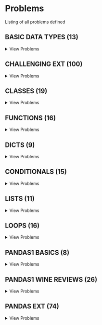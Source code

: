 # Problems

Listing of all problems defined

## BASIC DATA TYPES (13)
<details>
<summary>View Problems</summary>


### Basics (3)
<details>
<summary>View Problems</summary>
<br/><br/>

| PSET Desc  | Jupyter Notebook |
| ------------- | ------------- |
| [String Formatting](pset_basic_data_types/basics/p3.py)  | [Notebook](https://colab.research.google.com/github/mottaquikarim/pydev-psets/blob/master/pset_basic_data_types/basics/nb/p3.ipynb) |
| [Basic Variables](pset_basic_data_types/basics/p2.py)  | [Notebook](https://colab.research.google.com/github/mottaquikarim/pydev-psets/blob/master/pset_basic_data_types/basics/nb/p2.ipynb) |
| [Placeholders](pset_basic_data_types/basics/p1.py)  | [Notebook](https://colab.research.google.com/github/mottaquikarim/pydev-psets/blob/master/pset_basic_data_types/basics/nb/p1.ipynb) |


<br/><br/>
</details>

    
### Operators (4)
<details>
<summary>View Problems</summary>
<br/><br/>

| PSET Desc  | Jupyter Notebook |
| ------------- | ------------- |
| [Addition II - Booleans](pset_basic_data_types/operators/p4.py)  | [Notebook](https://colab.research.google.com/github/mottaquikarim/pydev-psets/blob/master/pset_basic_data_types/operators/nb/p4.ipynb) |
| [Addition I - Numbers & Strings](pset_basic_data_types/operators/p3.py)  | [Notebook](https://colab.research.google.com/github/mottaquikarim/pydev-psets/blob/master/pset_basic_data_types/operators/nb/p3.ipynb) |
| [String Operators](pset_basic_data_types/operators/p2.py)  | [Notebook](https://colab.research.google.com/github/mottaquikarim/pydev-psets/blob/master/pset_basic_data_types/operators/nb/p2.ipynb) |
| [Game Show Score](pset_basic_data_types/operators/p1.py)  | [Notebook](https://colab.research.google.com/github/mottaquikarim/pydev-psets/blob/master/pset_basic_data_types/operators/nb/p1.ipynb) |


<br/><br/>
</details>

    
### Shopping list (2)
<details>
<summary>View Problems</summary>
<br/><br/>

| PSET Desc  | Jupyter Notebook |
| ------------- | ------------- |
| [Shopping List Calculator II](pset_basic_data_types/shopping_list/p2.py)  | [Notebook](https://colab.research.google.com/github/mottaquikarim/pydev-psets/blob/master/pset_basic_data_types/shopping_list/nb/p2.ipynb) |
| [Shopping List Calculator I](pset_basic_data_types/shopping_list/p1.py)  | [Notebook](https://colab.research.google.com/github/mottaquikarim/pydev-psets/blob/master/pset_basic_data_types/shopping_list/nb/p1.ipynb) |


<br/><br/>
</details>

    
### Typecasting (4)
<details>
<summary>View Problems</summary>
<br/><br/>

| PSET Desc  | Jupyter Notebook |
| ------------- | ------------- |
| [Booleans II - Typecasting w. Strings](pset_basic_data_types/typecasting/p4.py)  | [Notebook](https://colab.research.google.com/github/mottaquikarim/pydev-psets/blob/master/pset_basic_data_types/typecasting/nb/p4.ipynb) |
| [Booleans I - Typecasting w. Numbers](pset_basic_data_types/typecasting/p3.py)  | [Notebook](https://colab.research.google.com/github/mottaquikarim/pydev-psets/blob/master/pset_basic_data_types/typecasting/nb/p3.ipynb) |
| [Typcasting w. Strings](pset_basic_data_types/typecasting/p2.py)  | [Notebook](https://colab.research.google.com/github/mottaquikarim/pydev-psets/blob/master/pset_basic_data_types/typecasting/nb/p2.ipynb) |
| [Typcasting w. Integers & Floats](pset_basic_data_types/typecasting/p1.py)  | [Notebook](https://colab.research.google.com/github/mottaquikarim/pydev-psets/blob/master/pset_basic_data_types/typecasting/nb/p1.ipynb) |


<br/><br/>
</details>

    

</details>

    

## CHALLENGING EXT (100)
<details>
<summary>View Problems</summary>


### Exercises (100)
<details>
<summary>View Problems</summary>
<br/><br/>

| PSET Desc  | Jupyter Notebook |
| ------------- | ------------- |
| [With two given lists [1,3,6,78,35,55] and [12,24,35,24,88,120,155], write a program to make a list whose elements are intersection of the above given lists.](pset_challenging_ext/exercises/p93.py)  | [Notebook](https://colab.research.google.com/github/mottaquikarim/pydev-psets/blob/master/pset_challenging_ext/exercises/nb/p93.ipynb) |
| [By using list comprehension, please write a program to print the list after removing delete numbers which are divisible by 5 and 7 in [12,24,35,70,88,120,155].](pset_challenging_ext/exercises/p88.py)  | [Notebook](https://colab.research.google.com/github/mottaquikarim/pydev-psets/blob/master/pset_challenging_ext/exercises/nb/p88.ipynb) |
| [Define a class named Rectangle which can be constructed by a length and width. The Rectangle class has a method which can compute the area. ](pset_challenging_ext/exercises/p53.py)  | [Notebook](https://colab.research.google.com/github/mottaquikarim/pydev-psets/blob/master/pset_challenging_ext/exercises/nb/p53.ipynb) |
| [Write a program which accepts a sequence of comma-separated numbers from console and generate a list and a tuple which contains every number.](pset_challenging_ext/exercises/p4.py)  | [Notebook](https://colab.research.google.com/github/mottaquikarim/pydev-psets/blob/master/pset_challenging_ext/exercises/nb/p4.ipynb) |
| [Define a function that can accept an integer number as input and print the "It is an even number" if the number is even, otherwise print "It is an odd number".](pset_challenging_ext/exercises/p32.py)  | [Notebook](https://colab.research.google.com/github/mottaquikarim/pydev-psets/blob/master/pset_challenging_ext/exercises/nb/p32.ipynb) |
| [Write a program that computes the net amount of a bank account based a transaction log from console input. The transaction log format is shown as following:](pset_challenging_ext/exercises/p17.py)  | [Notebook](https://colab.research.google.com/github/mottaquikarim/pydev-psets/blob/master/pset_challenging_ext/exercises/nb/p17.ipynb) |
| [Please write a program to randomly generate a list with 5 numbers, which are divisible by 5 and 7 , between 1 and 1000 inclusive.](pset_challenging_ext/exercises/p80.py)  | [Notebook](https://colab.research.google.com/github/mottaquikarim/pydev-psets/blob/master/pset_challenging_ext/exercises/nb/p80.ipynb) |
| [Define a function that can accept two strings as input and print the string with maximum length in console. If two strings have the same length, then the function should print al l strings line by line.](pset_challenging_ext/exercises/p31.py)  | [Notebook](https://colab.research.google.com/github/mottaquikarim/pydev-psets/blob/master/pset_challenging_ext/exercises/nb/p31.ipynb) |
| [Define a function that can convert a integer into a string and print it in console.](pset_challenging_ext/exercises/p28.py)  | [Notebook](https://colab.research.google.com/github/mottaquikarim/pydev-psets/blob/master/pset_challenging_ext/exercises/nb/p28.ipynb) |
| [Define a function that can accept two strings as input and concatenate them and then print it in console.](pset_challenging_ext/exercises/p30.py)  | [Notebook](https://colab.research.google.com/github/mottaquikarim/pydev-psets/blob/master/pset_challenging_ext/exercises/nb/p30.ipynb) |
| [Write a program which can map() to make a list whose elements are square of numbers between 1 and 20 (both included).](pset_challenging_ext/exercises/p49.py)  | [Notebook](https://colab.research.google.com/github/mottaquikarim/pydev-psets/blob/master/pset_challenging_ext/exercises/nb/p49.ipynb) |
| [Please write a program to shuffle and print the list [3,6,7,8].](pset_challenging_ext/exercises/p85.py)  | [Notebook](https://colab.research.google.com/github/mottaquikarim/pydev-psets/blob/master/pset_challenging_ext/exercises/nb/p85.ipynb) |
| [Write a program that accepts a sentence and calculate the number of upper case letters and lower case letters.](pset_challenging_ext/exercises/p14.py)  | [Notebook](https://colab.research.google.com/github/mottaquikarim/pydev-psets/blob/master/pset_challenging_ext/exercises/nb/p14.ipynb) |
| [By using list comprehension, please write a program to print the list after removing the 0th, 2nd, 4th,6th numbers in [12,24,35,70,88,120,155].](pset_challenging_ext/exercises/p89.py)  | [Notebook](https://colab.research.google.com/github/mottaquikarim/pydev-psets/blob/master/pset_challenging_ext/exercises/nb/p89.ipynb) |
| [Use a list comprehension to square each odd number in a list. The list is input by a sequence of comma-separated numbers.](pset_challenging_ext/exercises/p16.py)  | [Notebook](https://colab.research.google.com/github/mottaquikarim/pydev-psets/blob/master/pset_challenging_ext/exercises/nb/p16.ipynb) |
| [Define a class named Circle which can be constructed by a radius. The Circle class has a method which can compute the area. ](pset_challenging_ext/exercises/p52.py)  | [Notebook](https://colab.research.google.com/github/mottaquikarim/pydev-psets/blob/master/pset_challenging_ext/exercises/nb/p52.ipynb) |
| [Please write a program to generate all sentences where subject is in ["I", "You"] and verb is in ["Play", "Love"] and the object is in ["Hockey","Football"].](pset_challenging_ext/exercises/p86.py)  | [Notebook](https://colab.research.google.com/github/mottaquikarim/pydev-psets/blob/master/pset_challenging_ext/exercises/nb/p86.ipynb) |
| [Define a function that can convert a integer into a string and print it in console.](pset_challenging_ext/exercises/p27.py)  | [Notebook](https://colab.research.google.com/github/mottaquikarim/pydev-psets/blob/master/pset_challenging_ext/exercises/nb/p27.ipynb) |
| [Write a program which accepts a sequence of words separated by whitespace as input to print the words composed of digits only.](pset_challenging_ext/exercises/p60.py)  | [Notebook](https://colab.research.google.com/github/mottaquikarim/pydev-psets/blob/master/pset_challenging_ext/exercises/nb/p60.ipynb) |
| [With a given tuple (1,2,3,4,5,6,7,8,9,10), write a program to print the first half values in one line and the last half values in one line. ](pset_challenging_ext/exercises/p42.py)  | [Notebook](https://colab.research.google.com/github/mottaquikarim/pydev-psets/blob/master/pset_challenging_ext/exercises/nb/p42.ipynb) |
| [Write a program which can map() and filter() to make a list whose elements are square of even number in [1,2,3,4,5,6,7,8,9,10].](pset_challenging_ext/exercises/p47.py)  | [Notebook](https://colab.research.google.com/github/mottaquikarim/pydev-psets/blob/master/pset_challenging_ext/exercises/nb/p47.ipynb) |
| [Write a program that accepts a sentence and calculate the number of letters and digits.](pset_challenging_ext/exercises/p13.py)  | [Notebook](https://colab.research.google.com/github/mottaquikarim/pydev-psets/blob/master/pset_challenging_ext/exercises/nb/p13.ipynb) |
| [Please write a program to shuffle and print the list [3,6,7,8].](pset_challenging_ext/exercises/p84.py)  | [Notebook](https://colab.research.google.com/github/mottaquikarim/pydev-psets/blob/master/pset_challenging_ext/exercises/nb/p84.ipynb) |
| [Write a program to compute 1/2+2/3+3/4+...+n/n+1 with a given n input by console (n>0).](pset_challenging_ext/exercises/p64.py)  | [Notebook](https://colab.research.google.com/github/mottaquikarim/pydev-psets/blob/master/pset_challenging_ext/exercises/nb/p64.ipynb) |
| [Please generate a random float where the value is between 10 and 100 using Python math module.](pset_challenging_ext/exercises/p74.py)  | [Notebook](https://colab.research.google.com/github/mottaquikarim/pydev-psets/blob/master/pset_challenging_ext/exercises/nb/p74.ipynb) |
| [](pset_challenging_ext/exercises/p68.py)  | [Notebook](https://colab.research.google.com/github/mottaquikarim/pydev-psets/blob/master/pset_challenging_ext/exercises/nb/p68.ipynb) |
| [](pset_challenging_ext/exercises/p99.py)  | [Notebook](https://colab.research.google.com/github/mottaquikarim/pydev-psets/blob/master/pset_challenging_ext/exercises/nb/p99.ipynb) |
| [Please write a program which accepts basic mathematic expression from console and print the evaluation result.](pset_challenging_ext/exercises/p71.py)  | [Notebook](https://colab.research.google.com/github/mottaquikarim/pydev-psets/blob/master/pset_challenging_ext/exercises/nb/p71.ipynb) |
| [Define a class which has at least two methods:](pset_challenging_ext/exercises/p5.py)  | [Notebook](https://colab.research.google.com/github/mottaquikarim/pydev-psets/blob/master/pset_challenging_ext/exercises/nb/p5.ipynb) |
| [Write a method which can calculate square value of number](pset_challenging_ext/exercises/p23.py)  | [Notebook](https://colab.research.google.com/github/mottaquikarim/pydev-psets/blob/master/pset_challenging_ext/exercises/nb/p23.ipynb) |
| [With a given integral number n, write a program to generate a dictionary that contains (i, i*i) such that is an integral number between 1 and n (both included). and then the program should print the dictionary.](pset_challenging_ext/exercises/p3.py)  | [Notebook](https://colab.research.google.com/github/mottaquikarim/pydev-psets/blob/master/pset_challenging_ext/exercises/nb/p3.ipynb) |
| [A robot moves in a plane starting from the original point (0,0). The robot can move toward UP, DOWN, LEFT and RIGHT with a given steps. The trace of robot movement is shown as the following:](pset_challenging_ext/exercises/p21.py)  | [Notebook](https://colab.research.google.com/github/mottaquikarim/pydev-psets/blob/master/pset_challenging_ext/exercises/nb/p21.ipynb) |
| [Define a function that can receive two integral numbers in string form and compute their sum and then print it in console.](pset_challenging_ext/exercises/p29.py)  | [Notebook](https://colab.research.google.com/github/mottaquikarim/pydev-psets/blob/master/pset_challenging_ext/exercises/nb/p29.ipynb) |
| [](pset_challenging_ext/exercises/p55.py)  | [Notebook](https://colab.research.google.com/github/mottaquikarim/pydev-psets/blob/master/pset_challenging_ext/exercises/nb/p55.ipynb) |
| [Define a function which can generate and print a tuple where the value are square of numbers between 1 and 20 (both included). ](pset_challenging_ext/exercises/p41.py)  | [Notebook](https://colab.research.google.com/github/mottaquikarim/pydev-psets/blob/master/pset_challenging_ext/exercises/nb/p41.ipynb) |
| [Define a function which can print a dictionary where the keys are numbers between 1 and 3 (both included) and the values are square of keys.](pset_challenging_ext/exercises/p33.py)  | [Notebook](https://colab.research.google.com/github/mottaquikarim/pydev-psets/blob/master/pset_challenging_ext/exercises/nb/p33.ipynb) |
| [Define a class named Shape and its subclass Square. The Square class has an init function which takes a length as argument. Both classes have a area function which can print the area of the shape where Shape's area is 0 by default.](pset_challenging_ext/exercises/p54.py)  | [Notebook](https://colab.research.google.com/github/mottaquikarim/pydev-psets/blob/master/pset_challenging_ext/exercises/nb/p54.ipynb) |
| [Define a function which can generate a dictionary where the keys are numbers between 1 and 20 (both included) and the values are square of keys. The function should just print the keys only.](pset_challenging_ext/exercises/p36.py)  | [Notebook](https://colab.research.google.com/github/mottaquikarim/pydev-psets/blob/master/pset_challenging_ext/exercises/nb/p36.ipynb) |
| [](pset_challenging_ext/exercises/p90.py)  | [Notebook](https://colab.research.google.com/github/mottaquikarim/pydev-psets/blob/master/pset_challenging_ext/exercises/nb/p90.ipynb) |
| [Write a program which can filter() to make a list whose elements are even number between 1 and 20 (both included).](pset_challenging_ext/exercises/p48.py)  | [Notebook](https://colab.research.google.com/github/mottaquikarim/pydev-psets/blob/master/pset_challenging_ext/exercises/nb/p48.ipynb) |
| [Write a program that accepts a sequence of whitespace separated words as input and prints the words after removing all duplicate words and sorting them alphanumerically.](pset_challenging_ext/exercises/p10.py)  | [Notebook](https://colab.research.google.com/github/mottaquikarim/pydev-psets/blob/master/pset_challenging_ext/exercises/nb/p10.ipynb) |
| [Write a program which can map() to make a list whose elements are square of elements in [1,2,3,4,5,6,7,8,9,10].](pset_challenging_ext/exercises/p46.py)  | [Notebook](https://colab.research.google.com/github/mottaquikarim/pydev-psets/blob/master/pset_challenging_ext/exercises/nb/p46.ipynb) |
| [Please generate a random float where the value is between 5 and 95 using Python math module.](pset_challenging_ext/exercises/p75.py)  | [Notebook](https://colab.research.google.com/github/mottaquikarim/pydev-psets/blob/master/pset_challenging_ext/exercises/nb/p75.ipynb) |
| [](pset_challenging_ext/exercises/p67.py)  | [Notebook](https://colab.research.google.com/github/mottaquikarim/pydev-psets/blob/master/pset_challenging_ext/exercises/nb/p67.ipynb) |
| [Python has many built-in functions, and if you do not know how to use it, you can read document online or find some books. But Python has a built-in document function for every built-in functions.](pset_challenging_ext/exercises/p24.py)  | [Notebook](https://colab.research.google.com/github/mottaquikarim/pydev-psets/blob/master/pset_challenging_ext/exercises/nb/p24.ipynb) |
| [Define a function which can compute the sum of two numbers.](pset_challenging_ext/exercises/p26.py)  | [Notebook](https://colab.research.google.com/github/mottaquikarim/pydev-psets/blob/master/pset_challenging_ext/exercises/nb/p26.ipynb) |
| [Please write a binary search function which searches an item in a sorted list. The function should return the index of element to be searched in the list.](pset_challenging_ext/exercises/p72.py)  | [Notebook](https://colab.research.google.com/github/mottaquikarim/pydev-psets/blob/master/pset_challenging_ext/exercises/nb/p72.ipynb) |
| [Write a program to compute:](pset_challenging_ext/exercises/p65.py)  | [Notebook](https://colab.research.google.com/github/mottaquikarim/pydev-psets/blob/master/pset_challenging_ext/exercises/nb/p65.ipynb) |
| [](pset_challenging_ext/exercises/p70.py)  | [Notebook](https://colab.research.google.com/github/mottaquikarim/pydev-psets/blob/master/pset_challenging_ext/exercises/nb/p70.ipynb) |
| [Write a program which can filter even numbers in a list by using filter function. The list is: [1,2,3,4,5,6,7,8,9,10].](pset_challenging_ext/exercises/p45.py)  | [Notebook](https://colab.research.google.com/github/mottaquikarim/pydev-psets/blob/master/pset_challenging_ext/exercises/nb/p45.ipynb) |
| [Please write a program to randomly generate a list with 5 even numbers between 100 and 200 inclusive.](pset_challenging_ext/exercises/p79.py)  | [Notebook](https://colab.research.google.com/github/mottaquikarim/pydev-psets/blob/master/pset_challenging_ext/exercises/nb/p79.ipynb) |
| [Define a custom exception class which takes a string message as attribute.](pset_challenging_ext/exercises/p57.py)  | [Notebook](https://colab.research.google.com/github/mottaquikarim/pydev-psets/blob/master/pset_challenging_ext/exercises/nb/p57.ipynb) |
| [Write a program that calculates and prints the value according to the given formula:](pset_challenging_ext/exercises/p6.py)  | [Notebook](https://colab.research.google.com/github/mottaquikarim/pydev-psets/blob/master/pset_challenging_ext/exercises/nb/p6.ipynb) |
| [Write a program to read an ASCII string and to convert it to a unicode string encoded by utf-8.](pset_challenging_ext/exercises/p62.py)  | [Notebook](https://colab.research.google.com/github/mottaquikarim/pydev-psets/blob/master/pset_challenging_ext/exercises/nb/p62.ipynb) |
| [](pset_challenging_ext/exercises/p69.py)  | [Notebook](https://colab.research.google.com/github/mottaquikarim/pydev-psets/blob/master/pset_challenging_ext/exercises/nb/p69.ipynb) |
| [Write a program to generate and print another tuple whose values are even numbers in the given tuple (1,2,3,4,5,6,7,8,9,10). ](pset_challenging_ext/exercises/p43.py)  | [Notebook](https://colab.research.google.com/github/mottaquikarim/pydev-psets/blob/master/pset_challenging_ext/exercises/nb/p43.ipynb) |
| [Write a program which accepts a sequence of comma separated 4 digit binary numbers as its input and then check whether they are divisible by 5 or not. The numbers that are divisible by 5 are to be printed in a comma separated sequence.](pset_challenging_ext/exercises/p11.py)  | [Notebook](https://colab.research.google.com/github/mottaquikarim/pydev-psets/blob/master/pset_challenging_ext/exercises/nb/p11.ipynb) |
| [](pset_challenging_ext/exercises/p97.py)  | [Notebook](https://colab.research.google.com/github/mottaquikarim/pydev-psets/blob/master/pset_challenging_ext/exercises/nb/p97.ipynb) |
| [](pset_challenging_ext/exercises/p94.py)  | [Notebook](https://colab.research.google.com/github/mottaquikarim/pydev-psets/blob/master/pset_challenging_ext/exercises/nb/p94.ipynb) |
| [Write a program which can compute the factorial of a given numbers.](pset_challenging_ext/exercises/p2.py)  | [Notebook](https://colab.research.google.com/github/mottaquikarim/pydev-psets/blob/master/pset_challenging_ext/exercises/nb/p2.ipynb) |
| [Write a program that computes the value of a+aa+aaa+aaaa with a given digit as the value of a.](pset_challenging_ext/exercises/p15.py)  | [Notebook](https://colab.research.google.com/github/mottaquikarim/pydev-psets/blob/master/pset_challenging_ext/exercises/nb/p15.ipynb) |
| [A website requires the users to input username and password to register. Write a program to check the validity of password input by users.](pset_challenging_ext/exercises/p18.py)  | [Notebook](https://colab.research.google.com/github/mottaquikarim/pydev-psets/blob/master/pset_challenging_ext/exercises/nb/p18.ipynb) |
| [Print a unicode string "hello world".](pset_challenging_ext/exercises/p61.py)  | [Notebook](https://colab.research.google.com/github/mottaquikarim/pydev-psets/blob/master/pset_challenging_ext/exercises/nb/p61.ipynb) |
| [Please write a program to output a random even number between 0 and 10 inclusive using random module and list comprehension.](pset_challenging_ext/exercises/p76.py)  | [Notebook](https://colab.research.google.com/github/mottaquikarim/pydev-psets/blob/master/pset_challenging_ext/exercises/nb/p76.ipynb) |
| [Define a class with a generator which can iterate the numbers, which are divisible by 7, between a given range 0 and n.](pset_challenging_ext/exercises/p20.py)  | [Notebook](https://colab.research.google.com/github/mottaquikarim/pydev-psets/blob/master/pset_challenging_ext/exercises/nb/p20.ipynb) |
| [Define a function which can generate a list where the values are square of numbers between 1 and 20 (both included). Then the function needs to print the last 5 elements in the list.](pset_challenging_ext/exercises/p39.py)  | [Notebook](https://colab.research.google.com/github/mottaquikarim/pydev-psets/blob/master/pset_challenging_ext/exercises/nb/p39.ipynb) |
| [Write a program, which will find all such numbers between 1000 and 3000 (both included) such that each digit of the number is an even number.](pset_challenging_ext/exercises/p12.py)  | [Notebook](https://colab.research.google.com/github/mottaquikarim/pydev-psets/blob/master/pset_challenging_ext/exercises/nb/p12.ipynb) |
| [Define a function which can generate a list where the values are square of numbers between 1 and 20 (both included). Then the function needs to print all values except the first 5 elements in the list.](pset_challenging_ext/exercises/p40.py)  | [Notebook](https://colab.research.google.com/github/mottaquikarim/pydev-psets/blob/master/pset_challenging_ext/exercises/nb/p40.ipynb) |
| [](pset_challenging_ext/exercises/p78.py)  | [Notebook](https://colab.research.google.com/github/mottaquikarim/pydev-psets/blob/master/pset_challenging_ext/exercises/nb/p78.ipynb) |
| [](pset_challenging_ext/exercises/p81.py)  | [Notebook](https://colab.research.google.com/github/mottaquikarim/pydev-psets/blob/master/pset_challenging_ext/exercises/nb/p81.ipynb) |
| [Write a special comment to indicate a Python source code file is in unicode.](pset_challenging_ext/exercises/p63.py)  | [Notebook](https://colab.research.google.com/github/mottaquikarim/pydev-psets/blob/master/pset_challenging_ext/exercises/nb/p63.ipynb) |
| [Write a program to compute the frequency of the words from the input. The output should output after sorting the key alphanumerically. ](pset_challenging_ext/exercises/p22.py)  | [Notebook](https://colab.research.google.com/github/mottaquikarim/pydev-psets/blob/master/pset_challenging_ext/exercises/nb/p22.ipynb) |
| [Write a program which accepts a string as input to print "Yes" if the string is "yes" or "YES" or "Yes", otherwise print "No". ](pset_challenging_ext/exercises/p44.py)  | [Notebook](https://colab.research.google.com/github/mottaquikarim/pydev-psets/blob/master/pset_challenging_ext/exercises/nb/p44.ipynb) |
| [Write a program to solve a classic ancient Chinese puzzle: ](pset_challenging_ext/exercises/p100.py)  | [Notebook](https://colab.research.google.com/github/mottaquikarim/pydev-psets/blob/master/pset_challenging_ext/exercises/nb/p100.ipynb) |
| [](pset_challenging_ext/exercises/p98.py)  | [Notebook](https://colab.research.google.com/github/mottaquikarim/pydev-psets/blob/master/pset_challenging_ext/exercises/nb/p98.ipynb) |
| [Please write a binary search function which searches an item in a sorted list. The function should return the index of element to be searched in the list.](pset_challenging_ext/exercises/p73.py)  | [Notebook](https://colab.research.google.com/github/mottaquikarim/pydev-psets/blob/master/pset_challenging_ext/exercises/nb/p73.ipynb) |
| [Write a program which takes 2 digits, X,Y as input and generates a 2-dimensional array. The element value in the i-th row and j-th column of the array should be i*j.](pset_challenging_ext/exercises/p7.py)  | [Notebook](https://colab.research.google.com/github/mottaquikarim/pydev-psets/blob/master/pset_challenging_ext/exercises/nb/p7.ipynb) |
| [Write a program that accepts sequence of lines as input and prints the lines after making all characters in the sentence capitalized.](pset_challenging_ext/exercises/p9.py)  | [Notebook](https://colab.research.google.com/github/mottaquikarim/pydev-psets/blob/master/pset_challenging_ext/exercises/nb/p9.ipynb) |
| [Define a function which can generate and print a list where the values are square of numbers between 1 and 20 (both included).](pset_challenging_ext/exercises/p37.py)  | [Notebook](https://colab.research.google.com/github/mottaquikarim/pydev-psets/blob/master/pset_challenging_ext/exercises/nb/p37.ipynb) |
| [Please write a program to print the list after removing delete even numbers in [5,6,77,45,22,12,24].](pset_challenging_ext/exercises/p87.py)  | [Notebook](https://colab.research.google.com/github/mottaquikarim/pydev-psets/blob/master/pset_challenging_ext/exercises/nb/p87.ipynb) |
| [Please write a program to print the running time of execution of "1+1" for 100 times.](pset_challenging_ext/exercises/p83.py)  | [Notebook](https://colab.research.google.com/github/mottaquikarim/pydev-psets/blob/master/pset_challenging_ext/exercises/nb/p83.ipynb) |
| [Define a function which can generate a dictionary where the keys are numbers between 1 and 20 (both included) and the values are square of keys. The function should just print the values only.](pset_challenging_ext/exercises/p35.py)  | [Notebook](https://colab.research.google.com/github/mottaquikarim/pydev-psets/blob/master/pset_challenging_ext/exercises/nb/p35.ipynb) |
| [](pset_challenging_ext/exercises/p66.py)  | [Notebook](https://colab.research.google.com/github/mottaquikarim/pydev-psets/blob/master/pset_challenging_ext/exercises/nb/p66.ipynb) |
| [Write a function to compute 5/0 and use try/except to catch the exceptions.](pset_challenging_ext/exercises/p56.py)  | [Notebook](https://colab.research.google.com/github/mottaquikarim/pydev-psets/blob/master/pset_challenging_ext/exercises/nb/p56.ipynb) |
| [Assuming that we have some email addresses in the "username@companyname.com" format, please write program to print the company name of a given email address. Both user names and company names are composed of letters only.](pset_challenging_ext/exercises/p59.py)  | [Notebook](https://colab.research.google.com/github/mottaquikarim/pydev-psets/blob/master/pset_challenging_ext/exercises/nb/p59.ipynb) |
| [](pset_challenging_ext/exercises/p82.py)  | [Notebook](https://colab.research.google.com/github/mottaquikarim/pydev-psets/blob/master/pset_challenging_ext/exercises/nb/p82.ipynb) |
| [Write a program that accepts a comma separated sequence of words as input and prints the words in a comma-separated sequence after sorting them alphabetically.](pset_challenging_ext/exercises/p8.py)  | [Notebook](https://colab.research.google.com/github/mottaquikarim/pydev-psets/blob/master/pset_challenging_ext/exercises/nb/p8.ipynb) |
| [Define a class, which have a class parameter and have a same instance parameter.](pset_challenging_ext/exercises/p25.py)  | [Notebook](https://colab.research.google.com/github/mottaquikarim/pydev-psets/blob/master/pset_challenging_ext/exercises/nb/p25.ipynb) |
| [Write a program which will find all such numbers which are divisible by 7 but are not a multiple of 5,](pset_challenging_ext/exercises/p1.py)  | [Notebook](https://colab.research.google.com/github/mottaquikarim/pydev-psets/blob/master/pset_challenging_ext/exercises/nb/p1.ipynb) |
| [Define a function which can print a dictionary where the keys are numbers between 1 and 20 (both included) and the values are square of keys.](pset_challenging_ext/exercises/p34.py)  | [Notebook](https://colab.research.google.com/github/mottaquikarim/pydev-psets/blob/master/pset_challenging_ext/exercises/nb/p34.ipynb) |
| [You are required to write a program to sort the (name, age, height) tuples by ascending order where name is string, age and height are numbers. The tuples are input by console. The sort criteria is:](pset_challenging_ext/exercises/p19.py)  | [Notebook](https://colab.research.google.com/github/mottaquikarim/pydev-psets/blob/master/pset_challenging_ext/exercises/nb/p19.ipynb) |
| [By using list comprehension, please write a program to print the list after removing the 0th,4th,5th numbers in [12,24,35,70,88,120,155].](pset_challenging_ext/exercises/p91.py)  | [Notebook](https://colab.research.google.com/github/mottaquikarim/pydev-psets/blob/master/pset_challenging_ext/exercises/nb/p91.ipynb) |
| [Assuming that we have some email addresses in the "username@companyname.com" format, please write program to print the user name of a given email address. Both user names and company names are composed of letters only.](pset_challenging_ext/exercises/p58.py)  | [Notebook](https://colab.research.google.com/github/mottaquikarim/pydev-psets/blob/master/pset_challenging_ext/exercises/nb/p58.ipynb) |
| [Please write a program to output a random number, which is divisible by 5 and 7, between 0 and 10 inclusive using random module and list comprehension.](pset_challenging_ext/exercises/p77.py)  | [Notebook](https://colab.research.google.com/github/mottaquikarim/pydev-psets/blob/master/pset_challenging_ext/exercises/nb/p77.ipynb) |
| [Define a class Person and its two child classes: Male and Female. All classes have a method "getGender" which can print "Male" for Male class and "Female" for Female class.](pset_challenging_ext/exercises/p95.py)  | [Notebook](https://colab.research.google.com/github/mottaquikarim/pydev-psets/blob/master/pset_challenging_ext/exercises/nb/p95.ipynb) |
| [Please write a program which count and print the numbers of each character in a string input by console.](pset_challenging_ext/exercises/p96.py)  | [Notebook](https://colab.research.google.com/github/mottaquikarim/pydev-psets/blob/master/pset_challenging_ext/exercises/nb/p96.ipynb) |
| [Define a class named American which has a static method called printNationality.](pset_challenging_ext/exercises/p50.py)  | [Notebook](https://colab.research.google.com/github/mottaquikarim/pydev-psets/blob/master/pset_challenging_ext/exercises/nb/p50.ipynb) |
| [Define a function which can generate a list where the values are square of numbers between 1 and 20 (both included). Then the function needs to print the first 5 elements in the list.](pset_challenging_ext/exercises/p38.py)  | [Notebook](https://colab.research.google.com/github/mottaquikarim/pydev-psets/blob/master/pset_challenging_ext/exercises/nb/p38.ipynb) |
| [Define a class named American and its subclass NewYorker. ](pset_challenging_ext/exercises/p51.py)  | [Notebook](https://colab.research.google.com/github/mottaquikarim/pydev-psets/blob/master/pset_challenging_ext/exercises/nb/p51.ipynb) |
| [](pset_challenging_ext/exercises/p92.py)  | [Notebook](https://colab.research.google.com/github/mottaquikarim/pydev-psets/blob/master/pset_challenging_ext/exercises/nb/p92.ipynb) |


<br/><br/>
</details>

    

</details>

    

## CLASSES (19)
<details>
<summary>View Problems</summary>


### Wedding guests (3)
<details>
<summary>View Problems</summary>
<br/><br/>

| PSET Desc  | Jupyter Notebook |
| ------------- | ------------- |
| [Weddings III - Record Shower & Bachelorette RSVP](pset_classes/wedding_guests/p3.py)  | [Notebook](https://colab.research.google.com/github/mottaquikarim/pydev-psets/blob/master/pset_classes/wedding_guests/nb/p3.ipynb) |
| [Weddings II - Record Bridesmaid RSVPs](pset_classes/wedding_guests/p2.py)  | [Notebook](https://colab.research.google.com/github/mottaquikarim/pydev-psets/blob/master/pset_classes/wedding_guests/nb/p2.ipynb) |
| [Weddings I - Guest List](pset_classes/wedding_guests/p1.py)  | [Notebook](https://colab.research.google.com/github/mottaquikarim/pydev-psets/blob/master/pset_classes/wedding_guests/nb/p1.ipynb) |


<br/><br/>
</details>

    
### Class basics (6)
<details>
<summary>View Problems</summary>
<br/><br/>

| PSET Desc  | Jupyter Notebook |
| ------------- | ------------- |
| [Rectangle](pset_classes/class_basics/p4.py)  | [Notebook](https://colab.research.google.com/github/mottaquikarim/pydev-psets/blob/master/pset_classes/class_basics/nb/p4.ipynb) |
| [Circle](pset_classes/class_basics/p5.py)  | [Notebook](https://colab.research.google.com/github/mottaquikarim/pydev-psets/blob/master/pset_classes/class_basics/nb/p5.ipynb) |
| [Phone Contacts](pset_classes/class_basics/p3.py)  | [Notebook](https://colab.research.google.com/github/mottaquikarim/pydev-psets/blob/master/pset_classes/class_basics/nb/p3.ipynb) |
| [RGB to HEX](pset_classes/class_basics/p6.py)  | [Notebook](https://colab.research.google.com/github/mottaquikarim/pydev-psets/blob/master/pset_classes/class_basics/nb/p6.ipynb) |
| [Cat class](pset_classes/class_basics/p2.py)  | [Notebook](https://colab.research.google.com/github/mottaquikarim/pydev-psets/blob/master/pset_classes/class_basics/nb/p2.ipynb) |
| [Person class](pset_classes/class_basics/p1.py)  | [Notebook](https://colab.research.google.com/github/mottaquikarim/pydev-psets/blob/master/pset_classes/class_basics/nb/p1.ipynb) |


<br/><br/>
</details>

    
### Vehicles (6)
<details>
<summary>View Problems</summary>
<br/><br/>

| PSET Desc  | Jupyter Notebook |
| ------------- | ------------- |
| [Vehicles IV](pset_classes/vehicles/p4.py)  | [Notebook](https://colab.research.google.com/github/mottaquikarim/pydev-psets/blob/master/pset_classes/vehicles/nb/p4.ipynb) |
| [Vehicles V](pset_classes/vehicles/p5.py)  | [Notebook](https://colab.research.google.com/github/mottaquikarim/pydev-psets/blob/master/pset_classes/vehicles/nb/p5.ipynb) |
| [Vehicles III](pset_classes/vehicles/p3.py)  | [Notebook](https://colab.research.google.com/github/mottaquikarim/pydev-psets/blob/master/pset_classes/vehicles/nb/p3.ipynb) |
| [Vehicles VI](pset_classes/vehicles/p6.py)  | [Notebook](https://colab.research.google.com/github/mottaquikarim/pydev-psets/blob/master/pset_classes/vehicles/nb/p6.ipynb) |
| [Vehicles II](pset_classes/vehicles/p2.py)  | [Notebook](https://colab.research.google.com/github/mottaquikarim/pydev-psets/blob/master/pset_classes/vehicles/nb/p2.ipynb) |
| [Vehicles I ](pset_classes/vehicles/p1.py)  | [Notebook](https://colab.research.google.com/github/mottaquikarim/pydev-psets/blob/master/pset_classes/vehicles/nb/p1.ipynb) |


<br/><br/>
</details>

    
### Dogs (4)
<details>
<summary>View Problems</summary>
<br/><br/>

| PSET Desc  | Jupyter Notebook |
| ------------- | ------------- |
| [Dogs IV - Tricks (CHALLENGE!)](pset_classes/dogs/p4.py)  | [Notebook](https://colab.research.google.com/github/mottaquikarim/pydev-psets/blob/master/pset_classes/dogs/nb/p4.ipynb) |
| [Dogs III](pset_classes/dogs/p3.py)  | [Notebook](https://colab.research.google.com/github/mottaquikarim/pydev-psets/blob/master/pset_classes/dogs/nb/p3.ipynb) |
| [Dogs II](pset_classes/dogs/p2.py)  | [Notebook](https://colab.research.google.com/github/mottaquikarim/pydev-psets/blob/master/pset_classes/dogs/nb/p2.ipynb) |
| [Dogs I](pset_classes/dogs/p1.py)  | [Notebook](https://colab.research.google.com/github/mottaquikarim/pydev-psets/blob/master/pset_classes/dogs/nb/p1.ipynb) |


<br/><br/>
</details>

    

</details>

    

## FUNCTIONS (16)
<details>
<summary>View Problems</summary>


### Basic function ops (5)
<details>
<summary>View Problems</summary>
<br/><br/>

| PSET Desc  | Jupyter Notebook |
| ------------- | ------------- |
| [Function Basics IV - Multiple Return Values](pset_functions/basic_function_ops/p4.py)  | [Notebook](https://colab.research.google.com/github/mottaquikarim/pydev-psets/blob/master/pset_functions/basic_function_ops/nb/p4.ipynb) |
| [Function Basics V - Indeterminate Arguments](pset_functions/basic_function_ops/p5.py)  | [Notebook](https://colab.research.google.com/github/mottaquikarim/pydev-psets/blob/master/pset_functions/basic_function_ops/nb/p5.ipynb) |
| [Function Basics III - Default Arguments](pset_functions/basic_function_ops/p3.py)  | [Notebook](https://colab.research.google.com/github/mottaquikarim/pydev-psets/blob/master/pset_functions/basic_function_ops/nb/p3.ipynb) |
| [Function Basics II - Arguments](pset_functions/basic_function_ops/p2.py)  | [Notebook](https://colab.research.google.com/github/mottaquikarim/pydev-psets/blob/master/pset_functions/basic_function_ops/nb/p2.ipynb) |
| [Function Basics I - No Input](pset_functions/basic_function_ops/p1.py)  | [Notebook](https://colab.research.google.com/github/mottaquikarim/pydev-psets/blob/master/pset_functions/basic_function_ops/nb/p1.ipynb) |


<br/><br/>
</details>

    
### Data manipulation (4)
<details>
<summary>View Problems</summary>
<br/><br/>

| PSET Desc  | Jupyter Notebook |
| ------------- | ------------- |
| [Rainbows & Wobniars](pset_functions/data_manipulation/p4.py)  | [Notebook](https://colab.research.google.com/github/mottaquikarim/pydev-psets/blob/master/pset_functions/data_manipulation/nb/p4.ipynb) |
| [Password Requirements](pset_functions/data_manipulation/p3.py)  | [Notebook](https://colab.research.google.com/github/mottaquikarim/pydev-psets/blob/master/pset_functions/data_manipulation/nb/p3.ipynb) |
| [Clean Pairs](pset_functions/data_manipulation/p2.py)  | [Notebook](https://colab.research.google.com/github/mottaquikarim/pydev-psets/blob/master/pset_functions/data_manipulation/nb/p2.ipynb) |
| [File Organization](pset_functions/data_manipulation/p1.py)  | [Notebook](https://colab.research.google.com/github/mottaquikarim/pydev-psets/blob/master/pset_functions/data_manipulation/nb/p1.ipynb) |


<br/><br/>
</details>

    
### Challenges (2)
<details>
<summary>View Problems</summary>
<br/><br/>

| PSET Desc  | Jupyter Notebook |
| ------------- | ------------- |
| [Speeding Tickets](pset_functions/challenges/p2.py)  | [Notebook](https://colab.research.google.com/github/mottaquikarim/pydev-psets/blob/master/pset_functions/challenges/nb/p2.ipynb) |
| [Sum of Squares](pset_functions/challenges/p1.py)  | [Notebook](https://colab.research.google.com/github/mottaquikarim/pydev-psets/blob/master/pset_functions/challenges/nb/p1.ipynb) |


<br/><br/>
</details>

    
### Db search (2)
<details>
<summary>View Problems</summary>
<br/><br/>

| PSET Desc  | Jupyter Notebook |
| ------------- | ------------- |
| [RGB to HEX](pset_functions/db_search/p2.py)  | [Notebook](https://colab.research.google.com/github/mottaquikarim/pydev-psets/blob/master/pset_functions/db_search/nb/p2.ipynb) |
| [GPA Calculator](pset_functions/db_search/p1.py)  | [Notebook](https://colab.research.google.com/github/mottaquikarim/pydev-psets/blob/master/pset_functions/db_search/nb/p1.ipynb) |


<br/><br/>
</details>

    
### Math (3)
<details>
<summary>View Problems</summary>
<br/><br/>

| PSET Desc  | Jupyter Notebook |
| ------------- | ------------- |
| [Multiples](pset_functions/math/p3.py)  | [Notebook](https://colab.research.google.com/github/mottaquikarim/pydev-psets/blob/master/pset_functions/math/nb/p3.ipynb) |
| [Permutations & Combinations](pset_functions/math/p2.py)  | [Notebook](https://colab.research.google.com/github/mottaquikarim/pydev-psets/blob/master/pset_functions/math/nb/p2.ipynb) |
| [Simple Interest Calculator](pset_functions/math/p1.py)  | [Notebook](https://colab.research.google.com/github/mottaquikarim/pydev-psets/blob/master/pset_functions/math/nb/p1.ipynb) |


<br/><br/>
</details>

    

</details>

    

## DICTS (9)
<details>
<summary>View Problems</summary>


### Dict manip ops (3)
<details>
<summary>View Problems</summary>
<br/><br/>

| PSET Desc  | Jupyter Notebook |
| ------------- | ------------- |
| [Inverting Keys & Values](pset_dicts/dict_manip_ops/p4.py)  | [Notebook](https://colab.research.google.com/github/mottaquikarim/pydev-psets/blob/master/pset_dicts/dict_manip_ops/nb/p4.ipynb) |
| [Math with Girl Scout Cookies](pset_dicts/dict_manip_ops/p3.py)  | [Notebook](https://colab.research.google.com/github/mottaquikarim/pydev-psets/blob/master/pset_dicts/dict_manip_ops/nb/p3.ipynb) |
| [Basic Login](pset_dicts/dict_manip_ops/p1.py)  | [Notebook](https://colab.research.google.com/github/mottaquikarim/pydev-psets/blob/master/pset_dicts/dict_manip_ops/nb/p1.ipynb) |


<br/><br/>
</details>

    
### Counters challenge (2)
<details>
<summary>View Problems</summary>
<br/><br/>

| PSET Desc  | Jupyter Notebook |
| ------------- | ------------- |
| [Summing Dict Values](pset_dicts/counters_challenge/p2.py)  | [Notebook](https://colab.research.google.com/github/mottaquikarim/pydev-psets/blob/master/pset_dicts/counters_challenge/nb/p2.ipynb) |
| [Word Frequency](pset_dicts/counters_challenge/p1.py)  | [Notebook](https://colab.research.google.com/github/mottaquikarim/pydev-psets/blob/master/pset_dicts/counters_challenge/nb/p1.ipynb) |


<br/><br/>
</details>

    
### Dict basics (4)
<details>
<summary>View Problems</summary>
<br/><br/>

| PSET Desc  | Jupyter Notebook |
| ------------- | ------------- |
| [Lists to Dicts](pset_dicts/dict_basics/p4.py)  | [Notebook](https://colab.research.google.com/github/mottaquikarim/pydev-psets/blob/master/pset_dicts/dict_basics/nb/p4.ipynb) |
| [Merging Dicts](pset_dicts/dict_basics/p3.py)  | [Notebook](https://colab.research.google.com/github/mottaquikarim/pydev-psets/blob/master/pset_dicts/dict_basics/nb/p3.ipynb) |
| [Predators & Prey](pset_dicts/dict_basics/p2.py)  | [Notebook](https://colab.research.google.com/github/mottaquikarim/pydev-psets/blob/master/pset_dicts/dict_basics/nb/p2.ipynb) |
| [Intro to Dict Concepts](pset_dicts/dict_basics/p1.py)  | [Notebook](https://colab.research.google.com/github/mottaquikarim/pydev-psets/blob/master/pset_dicts/dict_basics/nb/p1.ipynb) |


<br/><br/>
</details>

    

</details>

    

## CONDITIONALS (15)
<details>
<summary>View Problems</summary>


### Logic (5)
<details>
<summary>View Problems</summary>
<br/><br/>

| PSET Desc  | Jupyter Notebook |
| ------------- | ------------- |
| [Empty Strings](pset_conditionals/logic/p4.py)  | [Notebook](https://colab.research.google.com/github/mottaquikarim/pydev-psets/blob/master/pset_conditionals/logic/nb/p4.ipynb) |
| [truthTableEvaluator](pset_conditionals/logic/p5.py)  | [Notebook](https://colab.research.google.com/github/mottaquikarim/pydev-psets/blob/master/pset_conditionals/logic/nb/p5.ipynb) |
| [Any Uppercase](pset_conditionals/logic/p3.py)  | [Notebook](https://colab.research.google.com/github/mottaquikarim/pydev-psets/blob/master/pset_conditionals/logic/nb/p3.ipynb) |
| [Sign of Product](pset_conditionals/logic/p2.py)  | [Notebook](https://colab.research.google.com/github/mottaquikarim/pydev-psets/blob/master/pset_conditionals/logic/nb/p2.ipynb) |
| [Calculate Grade](pset_conditionals/logic/p1.py)  | [Notebook](https://colab.research.google.com/github/mottaquikarim/pydev-psets/blob/master/pset_conditionals/logic/nb/p1.ipynb) |


<br/><br/>
</details>

    
### Random nums (2)
<details>
<summary>View Problems</summary>
<br/><br/>

| PSET Desc  | Jupyter Notebook |
| ------------- | ------------- |
| [Generate Phone Number w/Area Code](pset_conditionals/random_nums/p2.py)  | [Notebook](https://colab.research.google.com/github/mottaquikarim/pydev-psets/blob/master/pset_conditionals/random_nums/nb/p2.ipynb) |
| [Generate Traffic Light](pset_conditionals/random_nums/p1.py)  | [Notebook](https://colab.research.google.com/github/mottaquikarim/pydev-psets/blob/master/pset_conditionals/random_nums/nb/p1.ipynb) |


<br/><br/>
</details>

    
### Rps (5)
<details>
<summary>View Problems</summary>
<br/><br/>

| PSET Desc  | Jupyter Notebook |
| ------------- | ------------- |
| [Play RPS against Computer](pset_conditionals/rps/p4.py)  | [Notebook](https://colab.research.google.com/github/mottaquikarim/pydev-psets/blob/master/pset_conditionals/rps/nb/p4.ipynb) |
| [Play RPS w/Bad Input](pset_conditionals/rps/p5.py)  | [Notebook](https://colab.research.google.com/github/mottaquikarim/pydev-psets/blob/master/pset_conditionals/rps/nb/p5.ipynb) |
| [Play RPS w/Input](pset_conditionals/rps/p3.py)  | [Notebook](https://colab.research.google.com/github/mottaquikarim/pydev-psets/blob/master/pset_conditionals/rps/nb/p3.ipynb) |
| [Play RPS w/Computer](pset_conditionals/rps/p2.py)  | [Notebook](https://colab.research.google.com/github/mottaquikarim/pydev-psets/blob/master/pset_conditionals/rps/nb/p2.ipynb) |
| [Play RPS](pset_conditionals/rps/p1.py)  | [Notebook](https://colab.research.google.com/github/mottaquikarim/pydev-psets/blob/master/pset_conditionals/rps/nb/p1.ipynb) |


<br/><br/>
</details>

    
### Weather (3)
<details>
<summary>View Problems</summary>
<br/><br/>

| PSET Desc  | Jupyter Notebook |
| ------------- | ------------- |
| [Weather III - Describe Conditions](pset_conditionals/weather/p3.py)  | [Notebook](https://colab.research.google.com/github/mottaquikarim/pydev-psets/blob/master/pset_conditionals/weather/nb/p3.ipynb) |
| [Weather II - Precipitation](pset_conditionals/weather/p2.py)  | [Notebook](https://colab.research.google.com/github/mottaquikarim/pydev-psets/blob/master/pset_conditionals/weather/nb/p2.ipynb) |
| [Weather I - Do you need boots?](pset_conditionals/weather/p1.py)  | [Notebook](https://colab.research.google.com/github/mottaquikarim/pydev-psets/blob/master/pset_conditionals/weather/nb/p1.ipynb) |


<br/><br/>
</details>

    

</details>

    

## LISTS (11)
<details>
<summary>View Problems</summary>


### List challenges (2)
<details>
<summary>View Problems</summary>
<br/><br/>

| PSET Desc  | Jupyter Notebook |
| ------------- | ------------- |
| [CHALLENGE - Core Statistics Calculations](pset_lists/list_challenges/p2.py)  | [Notebook](https://colab.research.google.com/github/mottaquikarim/pydev-psets/blob/master/pset_lists/list_challenges/nb/p2.ipynb) |
| [CHALLENGE - Extensions](pset_lists/list_challenges/p1.py)  | [Notebook](https://colab.research.google.com/github/mottaquikarim/pydev-psets/blob/master/pset_lists/list_challenges/nb/p1.ipynb) |


<br/><br/>
</details>

    
### List ops (3)
<details>
<summary>View Problems</summary>
<br/><br/>

| PSET Desc  | Jupyter Notebook |
| ------------- | ------------- |
| [Math Operations](pset_lists/list_ops/p3.py)  | [Notebook](https://colab.research.google.com/github/mottaquikarim/pydev-psets/blob/master/pset_lists/list_ops/nb/p3.ipynb) |
| [Basic List Operations II](pset_lists/list_ops/p2.py)  | [Notebook](https://colab.research.google.com/github/mottaquikarim/pydev-psets/blob/master/pset_lists/list_ops/nb/p2.ipynb) |
| [Basic List Operations I](pset_lists/list_ops/p1.py)  | [Notebook](https://colab.research.google.com/github/mottaquikarim/pydev-psets/blob/master/pset_lists/list_ops/nb/p1.ipynb) |


<br/><br/>
</details>

    
### Sorting (2)
<details>
<summary>View Problems</summary>
<br/><br/>

| PSET Desc  | Jupyter Notebook |
| ------------- | ------------- |
| [Ordering Random Numbers](pset_lists/sorting/p2.py)  | [Notebook](https://colab.research.google.com/github/mottaquikarim/pydev-psets/blob/master/pset_lists/sorting/nb/p2.ipynb) |
| [Spotify Playlists - Sorting](pset_lists/sorting/p1.py)  | [Notebook](https://colab.research.google.com/github/mottaquikarim/pydev-psets/blob/master/pset_lists/sorting/nb/p1.ipynb) |


<br/><br/>
</details>

    
### List manipulation (4)
<details>
<summary>View Problems</summary>
<br/><br/>

| PSET Desc  | Jupyter Notebook |
| ------------- | ------------- |
| [Cool Runnings!](pset_lists/list_manipulation/p4.py)  | [Notebook](https://colab.research.google.com/github/mottaquikarim/pydev-psets/blob/master/pset_lists/list_manipulation/nb/p4.ipynb) |
| [Merge Lists with Duplicates](pset_lists/list_manipulation/p3.py)  | [Notebook](https://colab.research.google.com/github/mottaquikarim/pydev-psets/blob/master/pset_lists/list_manipulation/nb/p3.ipynb) |
| [Basic Math Ops](pset_lists/list_manipulation/p2.py)  | [Notebook](https://colab.research.google.com/github/mottaquikarim/pydev-psets/blob/master/pset_lists/list_manipulation/nb/p2.ipynb) |
| [Phone Numbers](pset_lists/list_manipulation/p1.py)  | [Notebook](https://colab.research.google.com/github/mottaquikarim/pydev-psets/blob/master/pset_lists/list_manipulation/nb/p1.ipynb) |


<br/><br/>
</details>

    

</details>

    

## LOOPS (16)
<details>
<summary>View Problems</summary>


### Control flow (2)
<details>
<summary>View Problems</summary>
<br/><br/>

| PSET Desc  | Jupyter Notebook |
| ------------- | ------------- |
| [Control Flow II](pset_loops/control_flow/p2.py)  | [Notebook](https://colab.research.google.com/github/mottaquikarim/pydev-psets/blob/master/pset_loops/control_flow/nb/p2.ipynb) |
| [Control Flow - I](pset_loops/control_flow/p1.py)  | [Notebook](https://colab.research.google.com/github/mottaquikarim/pydev-psets/blob/master/pset_loops/control_flow/nb/p1.ipynb) |


<br/><br/>
</details>

    
### Dict loops (3)
<details>
<summary>View Problems</summary>
<br/><br/>

| PSET Desc  | Jupyter Notebook |
| ------------- | ------------- |
| [Price Inventory](pset_loops/dict_loops/p3.py)  | [Notebook](https://colab.research.google.com/github/mottaquikarim/pydev-psets/blob/master/pset_loops/dict_loops/nb/p3.ipynb) |
| [Grades](pset_loops/dict_loops/p2.py)  | [Notebook](https://colab.research.google.com/github/mottaquikarim/pydev-psets/blob/master/pset_loops/dict_loops/nb/p2.ipynb) |
| [Contacts](pset_loops/dict_loops/p1.py)  | [Notebook](https://colab.research.google.com/github/mottaquikarim/pydev-psets/blob/master/pset_loops/dict_loops/nb/p1.ipynb) |


<br/><br/>
</details>

    
### Loop challenges (2)
<details>
<summary>View Problems</summary>
<br/><br/>

| PSET Desc  | Jupyter Notebook |
| ------------- | ------------- |
| [Prime Numbers I](pset_loops/loop_challenges/p2.py)  | [Notebook](https://colab.research.google.com/github/mottaquikarim/pydev-psets/blob/master/pset_loops/loop_challenges/nb/p2.ipynb) |
| [Valid Passwords](pset_loops/loop_challenges/p1.py)  | [Notebook](https://colab.research.google.com/github/mottaquikarim/pydev-psets/blob/master/pset_loops/loop_challenges/nb/p1.ipynb) |


<br/><br/>
</details>

    
### Shapes (3)
<details>
<summary>View Problems</summary>
<br/><br/>

| PSET Desc  | Jupyter Notebook |
| ------------- | ------------- |
| [Build a Diamond](pset_loops/shapes/p3.py)  | [Notebook](https://colab.research.google.com/github/mottaquikarim/pydev-psets/blob/master/pset_loops/shapes/nb/p3.ipynb) |
| [Build a Pyramid](pset_loops/shapes/p2.py)  | [Notebook](https://colab.research.google.com/github/mottaquikarim/pydev-psets/blob/master/pset_loops/shapes/nb/p2.ipynb) |
| [Build a Triangle](pset_loops/shapes/p1.py)  | [Notebook](https://colab.research.google.com/github/mottaquikarim/pydev-psets/blob/master/pset_loops/shapes/nb/p1.ipynb) |


<br/><br/>
</details>

    
### Loop basics (6)
<details>
<summary>View Problems</summary>
<br/><br/>

| PSET Desc  | Jupyter Notebook |
| ------------- | ------------- |
| [Factorial](pset_loops/loop_basics/p4.py)  | [Notebook](https://colab.research.google.com/github/mottaquikarim/pydev-psets/blob/master/pset_loops/loop_basics/nb/p4.ipynb) |
| [Factors](pset_loops/loop_basics/p5.py)  | [Notebook](https://colab.research.google.com/github/mottaquikarim/pydev-psets/blob/master/pset_loops/loop_basics/nb/p5.ipynb) |
| [Temperature Conversions](pset_loops/loop_basics/p3.py)  | [Notebook](https://colab.research.google.com/github/mottaquikarim/pydev-psets/blob/master/pset_loops/loop_basics/nb/p3.ipynb) |
| [GCD](pset_loops/loop_basics/p6.py)  | [Notebook](https://colab.research.google.com/github/mottaquikarim/pydev-psets/blob/master/pset_loops/loop_basics/nb/p6.ipynb) |
| [Lists with Duplicates](pset_loops/loop_basics/p2.py)  | [Notebook](https://colab.research.google.com/github/mottaquikarim/pydev-psets/blob/master/pset_loops/loop_basics/nb/p2.ipynb) |
| [Odds & Evens](pset_loops/loop_basics/p1.py)  | [Notebook](https://colab.research.google.com/github/mottaquikarim/pydev-psets/blob/master/pset_loops/loop_basics/nb/p1.ipynb) |


<br/><br/>
</details>

    

</details>

    

## PANDAS1 BASICS (8)
<details>
<summary>View Problems</summary>


### Ndarrs (5)
<details>
<summary>View Problems</summary>
<br/><br/>

| PSET Desc  | Jupyter Notebook |
| ------------- | ------------- |
| [basic operations](pset_pandas1_basics/ndarrs/p4.py)  | [Notebook](https://colab.research.google.com/github/mottaquikarim/pydev-psets/blob/master/pset_pandas1_basics/ndarrs/nb/p4.ipynb) |
| [basic operations II](pset_pandas1_basics/ndarrs/p5.py)  | [Notebook](https://colab.research.google.com/github/mottaquikarim/pydev-psets/blob/master/pset_pandas1_basics/ndarrs/nb/p5.ipynb) |
| [ndarray indexing](pset_pandas1_basics/ndarrs/p3.py)  | [Notebook](https://colab.research.google.com/github/mottaquikarim/pydev-psets/blob/master/pset_pandas1_basics/ndarrs/nb/p3.ipynb) |
| [ndarrays operations ](pset_pandas1_basics/ndarrs/p2.py)  | [Notebook](https://colab.research.google.com/github/mottaquikarim/pydev-psets/blob/master/pset_pandas1_basics/ndarrs/nb/p2.ipynb) |
| [ndarray properties](pset_pandas1_basics/ndarrs/p1.py)  | [Notebook](https://colab.research.google.com/github/mottaquikarim/pydev-psets/blob/master/pset_pandas1_basics/ndarrs/nb/p1.ipynb) |


<br/><br/>
</details>

    
### Series (3)
<details>
<summary>View Problems</summary>
<br/><br/>

| PSET Desc  | Jupyter Notebook |
| ------------- | ------------- |
| [Series operations](pset_pandas1_basics/series/p3.py)  | [Notebook](https://colab.research.google.com/github/mottaquikarim/pydev-psets/blob/master/pset_pandas1_basics/series/nb/p3.ipynb) |
| [Indexing and Selecting Series](pset_pandas1_basics/series/p2.py)  | [Notebook](https://colab.research.google.com/github/mottaquikarim/pydev-psets/blob/master/pset_pandas1_basics/series/nb/p2.ipynb) |
| [Simple Series](pset_pandas1_basics/series/p1.py)  | [Notebook](https://colab.research.google.com/github/mottaquikarim/pydev-psets/blob/master/pset_pandas1_basics/series/nb/p1.ipynb) |


<br/><br/>
</details>

    

</details>

    

## PANDAS1 WINE REVIEWS (26)
<details>
<summary>View Problems</summary>


### Data cleaning (11)
<details>
<summary>View Problems</summary>
<br/><br/>

| PSET Desc  | Jupyter Notebook |
| ------------- | ------------- |
| [Data Cleaning IV - Bulk Replace in a Single DataFrame Column (Like a Series)](pset_pandas1_wine_reviews/data_cleaning/p4.py)  | [Notebook](https://colab.research.google.com/github/mottaquikarim/pydev-psets/blob/master/pset_pandas1_wine_reviews/data_cleaning/nb/p4.ipynb) |
| [Data Cleaning V - Bulk Replace in a Single DataFrame Column (Like a Dict)](pset_pandas1_wine_reviews/data_cleaning/p5.py)  | [Notebook](https://colab.research.google.com/github/mottaquikarim/pydev-psets/blob/master/pset_pandas1_wine_reviews/data_cleaning/nb/p5.ipynb) |
| [Data Cleaning III - Bulk Replace in a Series](pset_pandas1_wine_reviews/data_cleaning/p3.py)  | [Notebook](https://colab.research.google.com/github/mottaquikarim/pydev-psets/blob/master/pset_pandas1_wine_reviews/data_cleaning/nb/p3.ipynb) |
| [Cleaning Data X - Fill Null Values](pset_pandas1_wine_reviews/data_cleaning/p10.py)  | [Notebook](https://colab.research.google.com/github/mottaquikarim/pydev-psets/blob/master/pset_pandas1_wine_reviews/data_cleaning/nb/p10.ipynb) |
| [Data Cleaning VI - Bulk Replace Across Multiple DataFrame Columns](pset_pandas1_wine_reviews/data_cleaning/p6.py)  | [Notebook](https://colab.research.google.com/github/mottaquikarim/pydev-psets/blob/master/pset_pandas1_wine_reviews/data_cleaning/nb/p6.ipynb) |
| [Cleaning Data XI - Removing Duplicates](pset_pandas1_wine_reviews/data_cleaning/p11.py)  | [Notebook](https://colab.research.google.com/github/mottaquikarim/pydev-psets/blob/master/pset_pandas1_wine_reviews/data_cleaning/nb/p11.ipynb) |
| [Data Cleaning II - Rename Columns](pset_pandas1_wine_reviews/data_cleaning/p2.py)  | [Notebook](https://colab.research.google.com/github/mottaquikarim/pydev-psets/blob/master/pset_pandas1_wine_reviews/data_cleaning/nb/p2.ipynb) |
| [Cleaning Data VII - View Null Values](pset_pandas1_wine_reviews/data_cleaning/p7.py)  | [Notebook](https://colab.research.google.com/github/mottaquikarim/pydev-psets/blob/master/pset_pandas1_wine_reviews/data_cleaning/nb/p7.ipynb) |
| [Cleaning Data IX - Drop Null Values](pset_pandas1_wine_reviews/data_cleaning/p9.py)  | [Notebook](https://colab.research.google.com/github/mottaquikarim/pydev-psets/blob/master/pset_pandas1_wine_reviews/data_cleaning/nb/p9.ipynb) |
| [Cleaning Data VIII - Find Null Values](pset_pandas1_wine_reviews/data_cleaning/p8.py)  | [Notebook](https://colab.research.google.com/github/mottaquikarim/pydev-psets/blob/master/pset_pandas1_wine_reviews/data_cleaning/nb/p8.ipynb) |
| [Cleaning Data I - Drop Columns](pset_pandas1_wine_reviews/data_cleaning/p1.py)  | [Notebook](https://colab.research.google.com/github/mottaquikarim/pydev-psets/blob/master/pset_pandas1_wine_reviews/data_cleaning/nb/p1.ipynb) |


<br/><br/>
</details>

    
### Check imported data (4)
<details>
<summary>View Problems</summary>
<br/><br/>

| PSET Desc  | Jupyter Notebook |
| ------------- | ------------- |
| [Checking Imported Data IV - Preview Data](pset_pandas1_wine_reviews/check_imported_data/p4.py)  | [Notebook](https://colab.research.google.com/github/mottaquikarim/pydev-psets/blob/master/pset_pandas1_wine_reviews/check_imported_data/nb/p4.ipynb) |
| [Checking Imported Data III - DataFrame Labels](pset_pandas1_wine_reviews/check_imported_data/p3.py)  | [Notebook](https://colab.research.google.com/github/mottaquikarim/pydev-psets/blob/master/pset_pandas1_wine_reviews/check_imported_data/nb/p3.ipynb) |
| [Checking Imported Data II - How Big is the Data?](pset_pandas1_wine_reviews/check_imported_data/p2.py)  | [Notebook](https://colab.research.google.com/github/mottaquikarim/pydev-psets/blob/master/pset_pandas1_wine_reviews/check_imported_data/nb/p2.ipynb) |
| [Checking Imported Data I - Data Dictionary](pset_pandas1_wine_reviews/check_imported_data/p1.py)  | [Notebook](https://colab.research.google.com/github/mottaquikarim/pydev-psets/blob/master/pset_pandas1_wine_reviews/check_imported_data/nb/p1.ipynb) |


<br/><br/>
</details>

    
### Eda (2)
<details>
<summary>View Problems</summary>
<br/><br/>

| PSET Desc  | Jupyter Notebook |
| ------------- | ------------- |
| [Exploratory Data Analysis II - Unique Values](pset_pandas1_wine_reviews/eda/p2.py)  | [Notebook](https://colab.research.google.com/github/mottaquikarim/pydev-psets/blob/master/pset_pandas1_wine_reviews/eda/nb/p2.ipynb) |
| [Exploratory Data Analysis I - Core Stats Summary](pset_pandas1_wine_reviews/eda/p1.py)  | [Notebook](https://colab.research.google.com/github/mottaquikarim/pydev-psets/blob/master/pset_pandas1_wine_reviews/eda/nb/p1.ipynb) |


<br/><br/>
</details>

    
### Selecting data (6)
<details>
<summary>View Problems</summary>
<br/><br/>

| PSET Desc  | Jupyter Notebook |
| ------------- | ------------- |
| [Selecting Data IV - Access Slices](pset_pandas1_wine_reviews/selecting_data/p4.py)  | [Notebook](https://colab.research.google.com/github/mottaquikarim/pydev-psets/blob/master/pset_pandas1_wine_reviews/selecting_data/nb/p4.ipynb) |
| [Selecting Data V - Subsets](pset_pandas1_wine_reviews/selecting_data/p5.py)  | [Notebook](https://colab.research.google.com/github/mottaquikarim/pydev-psets/blob/master/pset_pandas1_wine_reviews/selecting_data/nb/p5.ipynb) |
| [Selecting Data III - Access Single Values](pset_pandas1_wine_reviews/selecting_data/p3.py)  | [Notebook](https://colab.research.google.com/github/mottaquikarim/pydev-psets/blob/master/pset_pandas1_wine_reviews/selecting_data/nb/p3.ipynb) |
| [Selecting Data VI - Min & Max (CHALLENGE!)](pset_pandas1_wine_reviews/selecting_data/p6.py)  | [Notebook](https://colab.research.google.com/github/mottaquikarim/pydev-psets/blob/master/pset_pandas1_wine_reviews/selecting_data/nb/p6.ipynb) |
| [Selecting Data II - Access a Column](pset_pandas1_wine_reviews/selecting_data/p2.py)  | [Notebook](https://colab.research.google.com/github/mottaquikarim/pydev-psets/blob/master/pset_pandas1_wine_reviews/selecting_data/nb/p2.ipynb) |
| [Selecting Data I - Access a Row](pset_pandas1_wine_reviews/selecting_data/p1.py)  | [Notebook](https://colab.research.google.com/github/mottaquikarim/pydev-psets/blob/master/pset_pandas1_wine_reviews/selecting_data/nb/p1.ipynb) |


<br/><br/>
</details>

    
### Sorting (3)
<details>
<summary>View Problems</summary>
<br/><br/>

| PSET Desc  | Jupyter Notebook |
| ------------- | ------------- |
| [Data Organization III - Sorting a DataFrame by Multiple Columns](pset_pandas1_wine_reviews/sorting/p3.py)  | [Notebook](https://colab.research.google.com/github/mottaquikarim/pydev-psets/blob/master/pset_pandas1_wine_reviews/sorting/nb/p3.ipynb) |
| [Data Organization II - Sorting a DataFrame](pset_pandas1_wine_reviews/sorting/p2.py)  | [Notebook](https://colab.research.google.com/github/mottaquikarim/pydev-psets/blob/master/pset_pandas1_wine_reviews/sorting/nb/p2.ipynb) |
| [Data Organization I - Sorting a Series](pset_pandas1_wine_reviews/sorting/p1.py)  | [Notebook](https://colab.research.google.com/github/mottaquikarim/pydev-psets/blob/master/pset_pandas1_wine_reviews/sorting/nb/p1.ipynb) |


<br/><br/>
</details>

    

</details>

    

## PANDAS EXT (74)
<details>
<summary>View Problems</summary>


### 101problems (74)
<details>
<summary>View Problems</summary>
<br/><br/>

| PSET Desc  | Jupyter Notebook |
| ------------- | ------------- |
| [53. How to get the last n rows of a dataframe with row sum > 100?](pset_pandas_ext/101problems/p53.py)  | [Notebook](https://colab.research.google.com/github/mottaquikarim/pydev-psets/blob/master/pset_pandas_ext/101problems/nb/p53.ipynb) |
| [4. How to combine many series to form a dataframe?](pset_pandas_ext/101problems/p4.py)  | [Notebook](https://colab.research.google.com/github/mottaquikarim/pydev-psets/blob/master/pset_pandas_ext/101problems/nb/p4.ipynb) |
| [32. How to compute the autocorrelations of a numeric series?](pset_pandas_ext/101problems/p32.py)  | [Notebook](https://colab.research.google.com/github/mottaquikarim/pydev-psets/blob/master/pset_pandas_ext/101problems/nb/p32.ipynb) |
| [17. How to compute the mean squared error on a truth and predicted series?](pset_pandas_ext/101problems/p17.py)  | [Notebook](https://colab.research.google.com/github/mottaquikarim/pydev-psets/blob/master/pset_pandas_ext/101problems/nb/p17.ipynb) |
| [31. How to fill an intermittent time series so all missing dates show up with values of previous non-missing date?](pset_pandas_ext/101problems/p31.py)  | [Notebook](https://colab.research.google.com/github/mottaquikarim/pydev-psets/blob/master/pset_pandas_ext/101problems/nb/p31.ipynb) |
| [28. How to find all the local maxima (or peaks) in a numeric series?](pset_pandas_ext/101problems/p28.py)  | [Notebook](https://colab.research.google.com/github/mottaquikarim/pydev-psets/blob/master/pset_pandas_ext/101problems/nb/p28.ipynb) |
| [30. How to create a TimeSeries starting ‘2000-01-01’ and 10 weekends (saturdays) after that having random numbers as values?](pset_pandas_ext/101problems/p30.py)  | [Notebook](https://colab.research.google.com/github/mottaquikarim/pydev-psets/blob/master/pset_pandas_ext/101problems/nb/p30.ipynb) |
| [49. How to filter every nth row in a dataframe?](pset_pandas_ext/101problems/p49.py)  | [Notebook](https://colab.research.google.com/github/mottaquikarim/pydev-psets/blob/master/pset_pandas_ext/101problems/nb/p49.ipynb) |
| [14. How to extract items at given positions from a series](pset_pandas_ext/101problems/p14.py)  | [Notebook](https://colab.research.google.com/github/mottaquikarim/pydev-psets/blob/master/pset_pandas_ext/101problems/nb/p14.ipynb) |
| [16. How to get the positions of items of series A in another series B?](pset_pandas_ext/101problems/p16.py)  | [Notebook](https://colab.research.google.com/github/mottaquikarim/pydev-psets/blob/master/pset_pandas_ext/101problems/nb/p16.ipynb) |
| [52. How to find the position of the nth largest value greater than a given value?](pset_pandas_ext/101problems/p52.py)  | [Notebook](https://colab.research.google.com/github/mottaquikarim/pydev-psets/blob/master/pset_pandas_ext/101problems/nb/p52.ipynb) |
| [27. How to compute the euclidean distance between two series?](pset_pandas_ext/101problems/p27.py)  | [Notebook](https://colab.research.google.com/github/mottaquikarim/pydev-psets/blob/master/pset_pandas_ext/101problems/nb/p27.ipynb) |
| [42. How to replace missing values of multiple numeric columns with the mean?](pset_pandas_ext/101problems/p42.py)  | [Notebook](https://colab.research.google.com/github/mottaquikarim/pydev-psets/blob/master/pset_pandas_ext/101problems/nb/p42.ipynb) |
| [47. How to format or suppress scientific notations in a pandas dataframe?](pset_pandas_ext/101problems/p47.py)  | [Notebook](https://colab.research.google.com/github/mottaquikarim/pydev-psets/blob/master/pset_pandas_ext/101problems/nb/p47.ipynb) |
| [13. How to find the positions of numbers that are multiples of 3 from a series?](pset_pandas_ext/101problems/p13.py)  | [Notebook](https://colab.research.google.com/github/mottaquikarim/pydev-psets/blob/master/pset_pandas_ext/101problems/nb/p13.ipynb) |
| [5. How to assign name to the series’ index?](pset_pandas_ext/101problems/p5.py)  | [Notebook](https://colab.research.google.com/github/mottaquikarim/pydev-psets/blob/master/pset_pandas_ext/101problems/nb/p5.ipynb) |
| [23. How to convert year-month string to dates corresponding to the 4th day of the month?](pset_pandas_ext/101problems/p23.py)  | [Notebook](https://colab.research.google.com/github/mottaquikarim/pydev-psets/blob/master/pset_pandas_ext/101problems/nb/p23.ipynb) |
| [3. How to convert the index of a series into a column of a dataframe?](pset_pandas_ext/101problems/p3.py)  | [Notebook](https://colab.research.google.com/github/mottaquikarim/pydev-psets/blob/master/pset_pandas_ext/101problems/nb/p3.ipynb) |
| [21. How to convert a series of date-strings to a timeseries?](pset_pandas_ext/101problems/p21.py)  | [Notebook](https://colab.research.google.com/github/mottaquikarim/pydev-psets/blob/master/pset_pandas_ext/101problems/nb/p21.ipynb) |
| [29. How to replace missing spaces in a string with the least frequent character?](pset_pandas_ext/101problems/p29.py)  | [Notebook](https://colab.research.google.com/github/mottaquikarim/pydev-psets/blob/master/pset_pandas_ext/101problems/nb/p29.ipynb) |
| [55. How to reshape a dataframe to the largest possible square after removing the negative values?](pset_pandas_ext/101problems/p55.py)  | [Notebook](https://colab.research.google.com/github/mottaquikarim/pydev-psets/blob/master/pset_pandas_ext/101problems/nb/p55.ipynb) |
| [41. How to count the number of missing values in each column?](pset_pandas_ext/101problems/p41.py)  | [Notebook](https://colab.research.google.com/github/mottaquikarim/pydev-psets/blob/master/pset_pandas_ext/101problems/nb/p41.ipynb) |
| [33. How to import only every nth row from a csv file to create a dataframe?](pset_pandas_ext/101problems/p33.py)  | [Notebook](https://colab.research.google.com/github/mottaquikarim/pydev-psets/blob/master/pset_pandas_ext/101problems/nb/p33.ipynb) |
| [54. How to find and cap outliers from a series or dataframe column?](pset_pandas_ext/101problems/p54.py)  | [Notebook](https://colab.research.google.com/github/mottaquikarim/pydev-psets/blob/master/pset_pandas_ext/101problems/nb/p54.ipynb) |
| [36. How to import only specified columns from a csv file?](pset_pandas_ext/101problems/p36.py)  | [Notebook](https://colab.research.google.com/github/mottaquikarim/pydev-psets/blob/master/pset_pandas_ext/101problems/nb/p36.ipynb) |
| [48. How to format all the values in a dataframe as percentages?](pset_pandas_ext/101problems/p48.py)  | [Notebook](https://colab.research.google.com/github/mottaquikarim/pydev-psets/blob/master/pset_pandas_ext/101problems/nb/p48.ipynb) |
| [10. How to keep only top 2 most frequent values as it is and replace everything else as ‘Other’?](pset_pandas_ext/101problems/p10.py)  | [Notebook](https://colab.research.google.com/github/mottaquikarim/pydev-psets/blob/master/pset_pandas_ext/101problems/nb/p10.ipynb) |
| [46. How to set the number of rows and columns displayed in the output?](pset_pandas_ext/101problems/p46.py)  | [Notebook](https://colab.research.google.com/github/mottaquikarim/pydev-psets/blob/master/pset_pandas_ext/101problems/nb/p46.ipynb) |
| [24. How to filter words that contain atleast 2 vowels from a series?](pset_pandas_ext/101problems/p24.py)  | [Notebook](https://colab.research.google.com/github/mottaquikarim/pydev-psets/blob/master/pset_pandas_ext/101problems/nb/p24.ipynb) |
| [26. How to get the mean of a series grouped by another series?](pset_pandas_ext/101problems/p26.py)  | [Notebook](https://colab.research.google.com/github/mottaquikarim/pydev-psets/blob/master/pset_pandas_ext/101problems/nb/p26.ipynb) |
| [45. How to change the order of columns of a dataframe?](pset_pandas_ext/101problems/p45.py)  | [Notebook](https://colab.research.google.com/github/mottaquikarim/pydev-psets/blob/master/pset_pandas_ext/101problems/nb/p45.ipynb) |
| [57. How to reverse the rows of a dataframe?](pset_pandas_ext/101problems/p57.py)  | [Notebook](https://colab.research.google.com/github/mottaquikarim/pydev-psets/blob/master/pset_pandas_ext/101problems/nb/p57.ipynb) |
| [6. How to get the items of series A not present in series B?](pset_pandas_ext/101problems/p6.py)  | [Notebook](https://colab.research.google.com/github/mottaquikarim/pydev-psets/blob/master/pset_pandas_ext/101problems/nb/p6.ipynb) |
| [43. How to use apply function on existing columns with global variables as additional arguments?](pset_pandas_ext/101problems/p43.py)  | [Notebook](https://colab.research.google.com/github/mottaquikarim/pydev-psets/blob/master/pset_pandas_ext/101problems/nb/p43.ipynb) |
| [11. How to bin a numeric series to 10 groups of equal size?](pset_pandas_ext/101problems/p11.py)  | [Notebook](https://colab.research.google.com/github/mottaquikarim/pydev-psets/blob/master/pset_pandas_ext/101problems/nb/p11.ipynb) |
| [2. How to create a series from a list, numpy array and dict?](pset_pandas_ext/101problems/p2.py)  | [Notebook](https://colab.research.google.com/github/mottaquikarim/pydev-psets/blob/master/pset_pandas_ext/101problems/nb/p2.ipynb) |
| [15. How to stack two series vertically and horizontally ?](pset_pandas_ext/101problems/p15.py)  | [Notebook](https://colab.research.google.com/github/mottaquikarim/pydev-psets/blob/master/pset_pandas_ext/101problems/nb/p15.ipynb) |
| [18. How to convert the first character of each element in a series to uppercase?](pset_pandas_ext/101problems/p18.py)  | [Notebook](https://colab.research.google.com/github/mottaquikarim/pydev-psets/blob/master/pset_pandas_ext/101problems/nb/p18.ipynb) |
| [20. How to compute difference of differences between consequtive numbers of a series?](pset_pandas_ext/101problems/p20.py)  | [Notebook](https://colab.research.google.com/github/mottaquikarim/pydev-psets/blob/master/pset_pandas_ext/101problems/nb/p20.ipynb) |
| [39. How to rename a specific columns in a dataframe?](pset_pandas_ext/101problems/p39.py)  | [Notebook](https://colab.research.google.com/github/mottaquikarim/pydev-psets/blob/master/pset_pandas_ext/101problems/nb/p39.ipynb) |
| [12. How to convert a numpy array to a dataframe of given shape? (L1)](pset_pandas_ext/101problems/p12.py)  | [Notebook](https://colab.research.google.com/github/mottaquikarim/pydev-psets/blob/master/pset_pandas_ext/101problems/nb/p12.ipynb) |
| [40. How to check if a dataframe has any missing values?](pset_pandas_ext/101problems/p40.py)  | [Notebook](https://colab.research.google.com/github/mottaquikarim/pydev-psets/blob/master/pset_pandas_ext/101problems/nb/p40.ipynb) |
| [22. How to get the day of month, week number, day of year and day of week from a series of date strings?](pset_pandas_ext/101problems/p22.py)  | [Notebook](https://colab.research.google.com/github/mottaquikarim/pydev-psets/blob/master/pset_pandas_ext/101problems/nb/p22.ipynb) |
| [44. How to select a specific column from a dataframe as a dataframe instead of a series?](pset_pandas_ext/101problems/p44.py)  | [Notebook](https://colab.research.google.com/github/mottaquikarim/pydev-psets/blob/master/pset_pandas_ext/101problems/nb/p44.ipynb) |
| [37. How to get the nrows, ncolumns, datatype, summary stats of each column of a dataframe? Also get the array and list equivalent.](pset_pandas_ext/101problems/p37.py)  | [Notebook](https://colab.research.google.com/github/mottaquikarim/pydev-psets/blob/master/pset_pandas_ext/101problems/nb/p37.ipynb) |
| [35. How to create a dataframe with rows as strides from a given series?](pset_pandas_ext/101problems/p35.py)  | [Notebook](https://colab.research.google.com/github/mottaquikarim/pydev-psets/blob/master/pset_pandas_ext/101problems/nb/p35.ipynb) |
| [56. How to swap two rows of a dataframe?](pset_pandas_ext/101problems/p56.py)  | [Notebook](https://colab.research.google.com/github/mottaquikarim/pydev-psets/blob/master/pset_pandas_ext/101problems/nb/p56.ipynb) |
| [60. How to create a new column that contains the row number of nearest column by euclidean distance?](pset_pandas_ext/101problems/p59.py)  | [Notebook](https://colab.research.google.com/github/mottaquikarim/pydev-psets/blob/master/pset_pandas_ext/101problems/nb/p59.ipynb) |
| [25. How to filter valid emails from a series?](pset_pandas_ext/101problems/p25.py)  | [Notebook](https://colab.research.google.com/github/mottaquikarim/pydev-psets/blob/master/pset_pandas_ext/101problems/nb/p25.ipynb) |
| [1. How to import pandas and check the version?](pset_pandas_ext/101problems/p1.py)  | [Notebook](https://colab.research.google.com/github/mottaquikarim/pydev-psets/blob/master/pset_pandas_ext/101problems/nb/p1.ipynb) |
| [34. How to change column values when importing csv to a dataframe?](pset_pandas_ext/101problems/p34.py)  | [Notebook](https://colab.research.google.com/github/mottaquikarim/pydev-psets/blob/master/pset_pandas_ext/101problems/nb/p34.ipynb) |
| [19. How to calculate the number of characters in each word in a series?](pset_pandas_ext/101problems/p19.py)  | [Notebook](https://colab.research.google.com/github/mottaquikarim/pydev-psets/blob/master/pset_pandas_ext/101problems/nb/p19.ipynb) |
| [58. How to create one-hot encodings of a categorical variable (dummy variables)?](pset_pandas_ext/101problems/p58.py)  | [Notebook](https://colab.research.google.com/github/mottaquikarim/pydev-psets/blob/master/pset_pandas_ext/101problems/nb/p58.ipynb) |
| [50. How to create a primary key index by combining relevant columns?](pset_pandas_ext/101problems/p50.py)  | [Notebook](https://colab.research.google.com/github/mottaquikarim/pydev-psets/blob/master/pset_pandas_ext/101problems/nb/p50.ipynb) |
| [38. How to extract the row and column number of a particular cell with given criterion?](pset_pandas_ext/101problems/p38.py)  | [Notebook](https://colab.research.google.com/github/mottaquikarim/pydev-psets/blob/master/pset_pandas_ext/101problems/nb/p38.ipynb) |
| [51. How to get the row number of the nth largest value in a column?](pset_pandas_ext/101problems/p51.py)  | [Notebook](https://colab.research.google.com/github/mottaquikarim/pydev-psets/blob/master/pset_pandas_ext/101problems/nb/p51.ipynb) |
| [61. How to know the maximum possible correlation value of each column against other columns?](pset_pandas_ext/101problems/p60.py)  | [Notebook](https://colab.research.google.com/github/mottaquikarim/pydev-psets/blob/master/pset_pandas_ext/101problems/nb/p60.ipynb) |
| [65. How to compute the correlation of each row with the suceeding row?](pset_pandas_ext/101problems/p64.py)  | [Notebook](https://colab.research.google.com/github/mottaquikarim/pydev-psets/blob/master/pset_pandas_ext/101problems/nb/p64.ipynb) |
| [75. How to split a text column into two separate columns?](pset_pandas_ext/101problems/p74.py)  | [Notebook](https://colab.research.google.com/github/mottaquikarim/pydev-psets/blob/master/pset_pandas_ext/101problems/nb/p74.ipynb) |
| [69. How to compute grouped mean on pandas dataframe and keep the grouped column as another column (not index)?](pset_pandas_ext/101problems/p68.py)  | [Notebook](https://colab.research.google.com/github/mottaquikarim/pydev-psets/blob/master/pset_pandas_ext/101problems/nb/p68.ipynb) |
| [72. How to get the positions where values of two columns match?](pset_pandas_ext/101problems/p71.py)  | [Notebook](https://colab.research.google.com/github/mottaquikarim/pydev-psets/blob/master/pset_pandas_ext/101problems/nb/p71.ipynb) |
| [68. How to get the n’th largest value of a column when grouped by another column?](pset_pandas_ext/101problems/p67.py)  | [Notebook](https://colab.research.google.com/github/mottaquikarim/pydev-psets/blob/master/pset_pandas_ext/101problems/nb/p67.ipynb) |
| [73. How to create lags and leads of a column in a dataframe?](pset_pandas_ext/101problems/p72.py)  | [Notebook](https://colab.research.google.com/github/mottaquikarim/pydev-psets/blob/master/pset_pandas_ext/101problems/nb/p72.ipynb) |
| [66. How to replace both the diagonals of dataframe with 0?](pset_pandas_ext/101problems/p65.py)  | [Notebook](https://colab.research.google.com/github/mottaquikarim/pydev-psets/blob/master/pset_pandas_ext/101problems/nb/p65.ipynb) |
| [71. How to remove rows from a dataframe that are present in another dataframe?](pset_pandas_ext/101problems/p70.py)  | [Notebook](https://colab.research.google.com/github/mottaquikarim/pydev-psets/blob/master/pset_pandas_ext/101problems/nb/p70.ipynb) |
| [63. How to create a column that contains the penultimate value in each row?](pset_pandas_ext/101problems/p62.py)  | [Notebook](https://colab.research.google.com/github/mottaquikarim/pydev-psets/blob/master/pset_pandas_ext/101problems/nb/p62.ipynb) |
| [70. How to join two dataframes by 2 columns so they have only the common rows?](pset_pandas_ext/101problems/p69.py)  | [Notebook](https://colab.research.google.com/github/mottaquikarim/pydev-psets/blob/master/pset_pandas_ext/101problems/nb/p69.ipynb) |
| [62. How to create a column containing the minimum by maximum of each row?](pset_pandas_ext/101problems/p61.py)  | [Notebook](https://colab.research.google.com/github/mottaquikarim/pydev-psets/blob/master/pset_pandas_ext/101problems/nb/p61.ipynb) |
| [64. How to normalize all columns in a dataframe?](pset_pandas_ext/101problems/p63.py)  | [Notebook](https://colab.research.google.com/github/mottaquikarim/pydev-psets/blob/master/pset_pandas_ext/101problems/nb/p63.ipynb) |
| [74. How to get the frequency of unique values in the entire dataframe?](pset_pandas_ext/101problems/p73.py)  | [Notebook](https://colab.research.google.com/github/mottaquikarim/pydev-psets/blob/master/pset_pandas_ext/101problems/nb/p73.ipynb) |
| [7. How to get the items not common to both series A and series B?](pset_pandas_ext/101problems/p7.py)  | [Notebook](https://colab.research.google.com/github/mottaquikarim/pydev-psets/blob/master/pset_pandas_ext/101problems/nb/p7.ipynb) |
| [9. How to get frequency counts of unique items of a series?](pset_pandas_ext/101problems/p9.py)  | [Notebook](https://colab.research.google.com/github/mottaquikarim/pydev-psets/blob/master/pset_pandas_ext/101problems/nb/p9.ipynb) |
| [67. How to get the particular group of a groupby dataframe by key?](pset_pandas_ext/101problems/p66.py)  | [Notebook](https://colab.research.google.com/github/mottaquikarim/pydev-psets/blob/master/pset_pandas_ext/101problems/nb/p66.ipynb) |
| [8. How to get the minimum, 25th percentile, median, 75th, and max of a numeric series?](pset_pandas_ext/101problems/p8.py)  | [Notebook](https://colab.research.google.com/github/mottaquikarim/pydev-psets/blob/master/pset_pandas_ext/101problems/nb/p8.ipynb) |


<br/><br/>
</details>

    

</details>

    